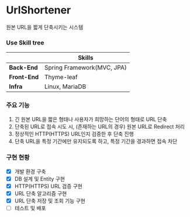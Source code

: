 # UrlShortener
원본 URL을 짧게 단축시키는 시스템
### Use Skill tree
| | Skills |
|---|---|
| <b>Back-End</b> | Spring Framework(MVC, JPA) |
| <b>Front-End</b> | Thyme-leaf |
| <b>Infra</b> | Linux, MariaDB |
### 주요 기능
1. 긴 원본 URL을 짧은 형태나 사용자가 희망하는 단어의 형태로 URL 단축
2.  단축된 URL로 접속 시도 시, (존재하는 URL의 경우) 원본 URL로 Redirect 처리
3. 정상적인 HTTP(HTTPS) URL인지 검증한 후 단축 진행
4. 단축 URL을 특정 기간에만 유지되도록 하고, 특정 기간을 경과하면 접속 차단<br>
### 구현 현황
- [x] 개발 환경 구축
- [x] DB 설계 및 Entity 구현
- [x] HTTP(HTTPS) URL 검증 구현
- [x] URL 단축 알고리즘 구현
- [x] URL 단축 저장 및 조회 기능 구현
- [ ] 테스트 및 배포